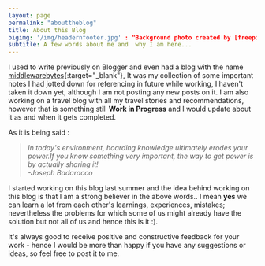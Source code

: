 ```yaml
---
layout: page
permalink: "abouttheblog"
title: About this Blog
bigimg: '/img/headernfooter.jpg' : "Background photo created by [freepik](https://www.freepik.com/free-photos-vectors/background)"
subtitle: A few words about me and  why I am here...
---
```


I used to write previously on Blogger and even had a blog with the name [middlewarebytes](https://middlewarebytes.blogspot.com/){:target="_blank"}, It was my collection of some important notes I had jotted down for referencing in future while working, I haven't taken it down yet, although I am not posting any new posts on it. I am also working on a travel blog with all my travel stories and recommendations, however that is something still **Work in Progress** and I would  update about it as and when it gets completed.

As it is being said :

> *In today's environment, hoarding knowledge ultimately erodes your power.If you know something very important, the way to get power is by actually sharing it!*                                                                          
																		*-Joseph Badaracco*

I started working on this blog last summer and the idea behind working on this blog is that I am a strong believer in the above words.. I mean **yes** we can learn a lot from each other's learnings, experiences, mistakes; nevertheless the problems for which some of us might already  have the solution but not all of us and hence this is it :).

It's always good to receive positive and constructive feedback for your work - hence I would be more than happy if you have any suggestions or ideas, so feel free to post it to me.

